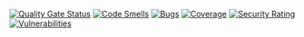 
[![Quality Gate Status](https://sonarcloud.io/api/project_badges/measure?project=maskman10z_ecommerce&metric=alert_status)](https://sonarcloud.io/dashboard?id=maskman10z_ecommerce)
[![Code Smells](https://sonarcloud.io/api/project_badges/measure?project=maskman10z_ecommerce&metric=code_smells)](https://sonarcloud.io/dashboard?id=maskman10z_ecommerce)
[![Bugs](https://sonarcloud.io/api/project_badges/measure?project=maskman10z_ecommerce&metric=bugs)](https://sonarcloud.io/dashboard?id=maskman10z_ecommerce)
[![Coverage](https://sonarcloud.io/api/project_badges/measure?project=maskman10z_ecommerce&metric=coverage)](https://sonarcloud.io/dashboard?id=maskman10z_ecommerce)
[![Security Rating](https://sonarcloud.io/api/project_badges/measure?project=maskman10z_ecommerce&metric=security_rating)](https://sonarcloud.io/dashboard?id=maskman10z_ecommerce)
[![Vulnerabilities](https://sonarcloud.io/api/project_badges/measure?project=maskman10z_ecommerce&metric=vulnerabilities)](https://sonarcloud.io/dashboard?id=maskman10z_ecommerce)
